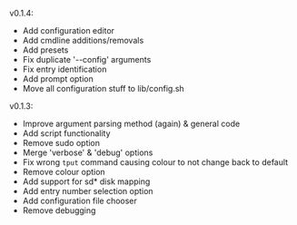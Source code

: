 v0.1.4:
+ Add configuration editor
+ Add cmdline additions/removals
+ Add presets
+ Fix duplicate '--config' arguments
+ Fix entry identification
+ Add prompt option
+ Move all configuration stuff to lib/config.sh

v0.1.3:
+ Improve argument parsing method (again) & general code
+ Add script functionality
+ Remove sudo option
+ Merge 'verbose' & 'debug' options
+ Fix wrong `tput` command causing colour to not change back to default
+ Remove colour option
+ Add support for sd* disk mapping
+ Add entry number selection option
+ Add configuration file chooser
+ Remove debugging
